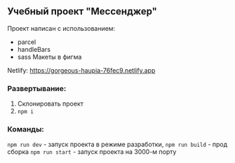 ## Учебный проект "Мессенджер"
Проект написан с использованием:

+ parcel
+ handleBars
+ sass
Макеты в фигма

Netlify: https://gorgeous-haupia-76fec9.netlify.app

### Развертывание:
1) Склонировать проект
2) ```npm i```

### Команды:
```npm run dev``` - запуск проекта в режиме разработки,
```npm run build``` - прод сборка
```npm run start``` - запуск проекта на 3000-м порту